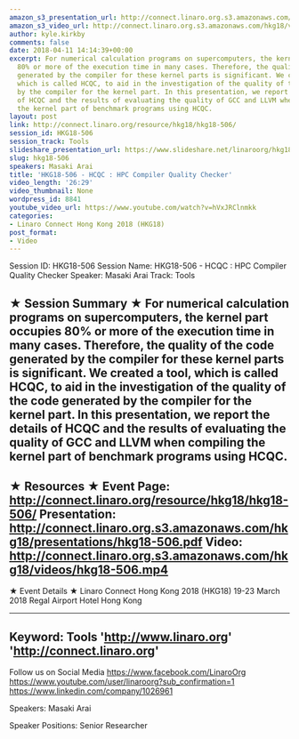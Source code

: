 ```yaml
---
amazon_s3_presentation_url: http://connect.linaro.org.s3.amazonaws.com/hkg18/presentations/hkg18-506.pdf
amazon_s3_video_url: http://connect.linaro.org.s3.amazonaws.com/hkg18/videos/hkg18-506.mp4
author: kyle.kirkby
comments: false
date: 2018-04-11 14:14:39+00:00
excerpt: For numerical calculation programs on supercomputers, the kernel part occupies
  80% or more of the execution time in many cases. Therefore, the quality of the code
  generated by the compiler for these kernel parts is significant. We created a tool,
  which is called HCQC, to aid in the investigation of the quality of the code generated
  by the compiler for the kernel part. In this presentation, we report the details
  of HCQC and the results of evaluating the quality of GCC and LLVM when compiling
  the kernel part of benchmark programs using HCQC.
layout: post
link: http://connect.linaro.org/resource/hkg18/hkg18-506/
session_id: HKG18-506
session_track: Tools
slideshare_presentation_url: https://www.slideshare.net/linaroorg/hkg18506-hcqc-hpc-compiler-quality-checker
slug: hkg18-506
speakers: Masaki Arai
title: 'HKG18-506 - HCQC : HPC Compiler Quality Checker'
video_length: '26:29'
video_thumbnail: None
wordpress_id: 8841
youtube_video_url: https://www.youtube.com/watch?v=hVxJRClnmkk
categories:
- Linaro Connect Hong Kong 2018 (HKG18)
post_format:
- Video
---
```


Session ID: HKG18-506
Session Name: HKG18-506 - HCQC : HPC Compiler Quality Checker
Speaker: Masaki Arai
Track: Tools


★ Session Summary ★
For numerical calculation programs on supercomputers, the kernel part occupies 80% or more of the execution time in many cases. Therefore, the quality of the code generated by the compiler for these kernel parts is significant. We created a tool, which is called HCQC, to aid in the investigation of the quality of the code generated by the compiler for the kernel part. In this presentation, we report the details of HCQC and the results of evaluating the quality of GCC and LLVM when compiling the kernel part of benchmark programs using HCQC.
---------------------------------------------------
★ Resources ★
Event Page: http://connect.linaro.org/resource/hkg18/hkg18-506/
Presentation: http://connect.linaro.org.s3.amazonaws.com/hkg18/presentations/hkg18-506.pdf
Video: http://connect.linaro.org.s3.amazonaws.com/hkg18/videos/hkg18-506.mp4
 ---------------------------------------------------
★ Event Details ★
Linaro Connect Hong Kong 2018 (HKG18)
19-23 March 2018 
Regal Airport Hotel Hong Kong

---------------------------------------------------
Keyword: Tools
'http://www.linaro.org'
'http://connect.linaro.org'
---------------------------------------------------
Follow us on Social Media
https://www.facebook.com/LinaroOrg
https://www.youtube.com/user/linaroorg?sub_confirmation=1
https://www.linkedin.com/company/1026961

Speakers: Masaki Arai

Speaker Positions: Senior Researcher


